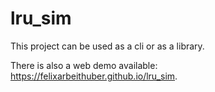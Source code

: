 # lru_sim

This project can be used as a cli or as a library.

There is also a web demo available: https://felixarbeithuber.github.io/lru_sim.
